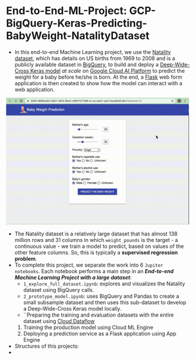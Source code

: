# End-to-End-ML-Project: GCP-BigQuery-Keras-Predicting-BabyWeight-NatalityDataset
- In this end-to-end Machine Learning project, we use the  [Natality dataset](https://console.cloud.google.com/bigquery?project=bigquery-public-data&p=publicdata&d=samples&t=natality&page=table), which has details on US births from 1969 to 2008 and is a publicly available dataset in [BigQuery](https://cloud.google.com/bigquery/), to build and deploy a [Deep-Wide-Cross Keras model](https://keras.io/examples/structured_data/wide_deep_cross_networks/) *at scale* on [Google Cloud AI Platform](https://cloud.google.com/ai-platform/docs/technical-overview) to predict the weight for a baby before he/she is born. At the end, a [Flask](https://www.fullstackpython.com/flask.html) web form application is then created to show how the model can interact with a web application.

<img src="assets/Screen_Recording_Prediction.gif" width="500"/>


- The Natality dataset is a relatively large dataset that has almost 138 million rows and 31 columns in which `weight_pounds` is the target - a continuous value - we train a model to predict, based on values of the other feature columns. So, this is typically a **supervised regression problem**.
- To complete this project, we separate the work into 6 `Jupiter notebooks`. Each notebook performs a main step in an ***End-to-end Machine Learning Project with a large dataset***:
  - `1_explore_full_dataset.ipynb`: explores and visualizes the Natality dataset using BigQuery calls.
  - `2_prototype_model.ipynb`: uses BigQuery and Pandas to create a small subsample dataset and then uses this sub-dataset to develop a Deep-Wide-Cross Keras model locally.
  - ``Preparing the training and evaluation datasets with the entire dataset using [Cloud Dataflow](https://cloud.google.com/dataflow)
  1. Training the production model using Cloud ML Engine
  2. Deploying a prediction service as a Flask application using App Engine
- Structures of this projects:
- 

